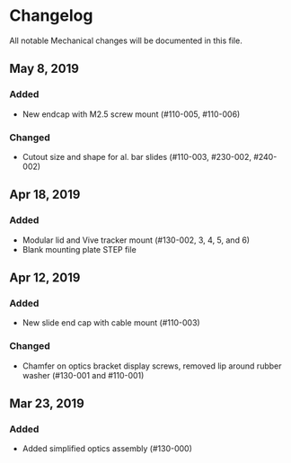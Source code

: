 # Changelog

All notable Mechanical changes will be documented in this file.

## May 8, 2019

### Added

* New endcap with M2.5 screw mount \(\#110-005, \#110-006\)

### Changed

* Cutout size and shape for al. bar slides \(\#110-003, \#230-002, \#240-002\)

## Apr 18, 2019

### Added

* Modular lid and Vive tracker mount \(\#130-002, 3, 4, 5, and 6\)
* Blank mounting plate STEP file

## Apr 12, 2019

### Added

* New slide end cap with cable mount \(\#110-003\)

### Changed

* Chamfer on optics bracket display screws, removed lip around rubber washer \(\#130-001 and \#110-001\)

## Mar 23, 2019

### Added

* Added simplified optics assembly \(\#130-000\)


